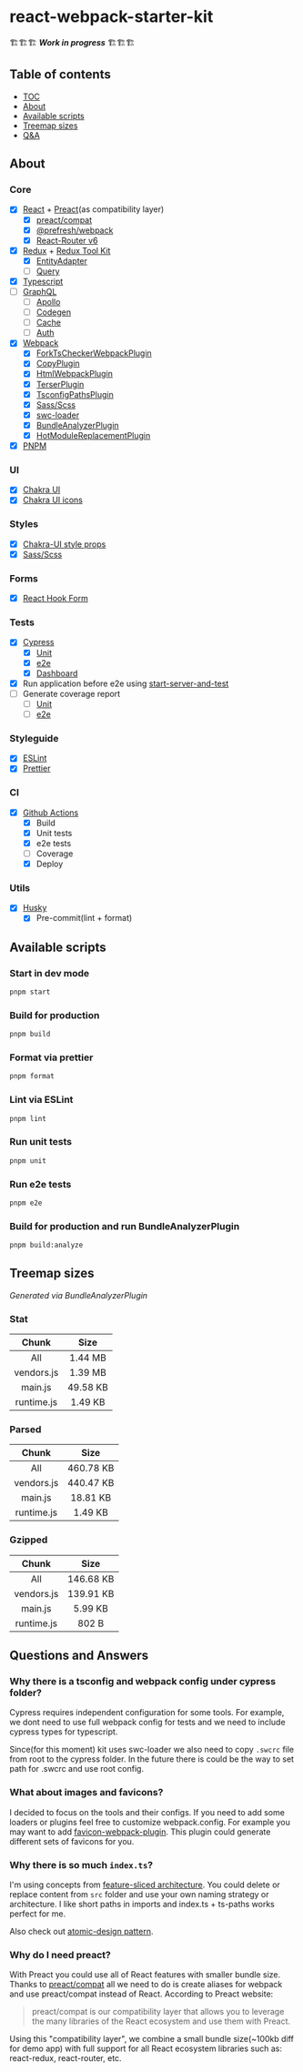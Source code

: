 # react-webpack-starter-kit

🏗🏗🏗 **_Work in progress_** 🏗🏗🏗

## Table of contents

- [TOC](#table-of-contents)
- [About](#about)
- [Available scripts](#available-scripts)
- [Treemap sizes](#treemap-sizes)
- [Q&A](#questions-and-answers)

## About

### Core

- [x] [React](https://reactjs.org/) + [Preact](https://preactjs.com/)(as compatibility layer)
  - [x] [preact/compat](https://preactjs.com/guide/v10/switching-to-preact)
  - [x] [@prefresh/webpack](https://github.com/preactjs/prefresh/tree/main/packages/webpack)
  - [x] [React-Router v6](https://reactrouterdotcom.fly.dev/docs/en/v6)
- [x] [Redux](https://redux.js.org/) + [Redux Tool Kit](https://redux-toolkit.js.org/)
  - [x] [EntityAdapter](https://redux-toolkit.js.org/api/createEntityAdapter#overview)
  - [ ] [Query](https://redux-toolkit.js.org/rtk-query/overview)
- [x] [Typescript](https://www.typescriptlang.org/)
- [ ] [GraphQL](https://graphql.org/)
  - [ ] [Apollo](https://www.apollographql.com/)
  - [ ] [Codegen](https://www.graphql-code-generator.com/)
  - [ ] [Cache](https://www.apollographql.com/docs/react/caching/overview/)
  - [ ] [Auth](https://www.apollographql.com/docs/apollo-server/security/authentication/)
- [x] [Webpack](https://webpack.js.org/)
  - [x] [ForkTsCheckerWebpackPlugin](https://github.com/TypeStrong/fork-ts-checker-webpack-plugin)
  - [x] [CopyPlugin](https://webpack.js.org/plugins/copy-webpack-plugin/)
  - [x] [HtmlWebpackPlugin](https://webpack.js.org/plugins/html-webpack-plugin/)
  - [x] [TerserPlugin](https://webpack.js.org/plugins/terser-webpack-plugin/)
  - [x] [TsconfigPathsPlugin](https://github.com/dividab/tsconfig-paths-webpack-plugin)
  - [x] [Sass/Scss](https://webpack.js.org/loaders/sass-loader/)
  - [x] [swc-loader](https://github.com/swc-project/swc-loader)
  - [x] [BundleAnalyzerPlugin](https://github.com/webpack-contrib/webpack-bundle-analyzer)
  - [x] [HotModuleReplacementPlugin](https://webpack.js.org/plugins/hot-module-replacement-plugin/)
- [x] [PNPM](https://pnpm.io/)

### UI

- [x] [Chakra UI](https://chakra-ui.com/)
- [x] [Chakra UI icons](https://chakra-ui.com/docs/media-and-icons/icon#all-icons)

### Styles

- [x] [Chakra-UI style props](https://chakra-ui.com/docs/features/style-props)
- [x] [Sass/Scss](https://sass-lang.com/)

### Forms

- [x] [React Hook Form](https://react-hook-form.com/)

### Tests

- [x] [Cypress](https://www.cypress.io/)
  - [x] [Unit](https://docs.cypress.io/guides/component-testing/introduction#What-is-Component-Testing)
  - [x] [e2e](https://docs.cypress.io/examples/examples/workshop#End-to-end-Testing-with-Cypress-io)
  - [x] [Dashboard](https://docs.cypress.io/faq/questions/dashboard-faq)
- [x] Run application before e2e using [start-server-and-test](https://www.npmjs.com/package/start-server-and-test)
- [ ] Generate coverage report
  - [ ] [Unit](https://docs.cypress.io/guides/tooling/code-coverage)
  - [ ] [e2e](https://docs.cypress.io/guides/tooling/code-coverage#E2E-code-coverage)

### Styleguide

- [x] [ESLint](https://eslint.org/)
- [x] [Prettier](https://prettier.io/)

### CI

- [x] [Github Actions](https://docs.github.com/en/actions)
  - [x] Build
  - [x] Unit tests
  - [x] e2e tests
  - [ ] Coverage
  - [x] Deploy

### Utils

- [x] [Husky](https://typicode.github.io/husky/#/)
  - [x] Pre-commit(lint + format)

## Available scripts

### Start in dev mode

```bash
pnpm start
```

### Build for production

```bash
pnpm build
```

### Format via prettier

```bash
pnpm format
```

### Lint via ESLint

```bash
pnpm lint
```

### Run unit tests

```bash
pnpm unit
```

### Run e2e tests

```bash
pnpm e2e
```

### Build for production and run BundleAnalyzerPlugin

```bash
pnpm build:analyze
```

## Treemap sizes

_Generated via BundleAnalyzerPlugin_

### Stat

|   Chunk    |   Size   |
| :--------: | :------: |
|    All     | 1.44 MB  |
| vendors.js | 1.39 MB  |
|  main.js   | 49.58 KB |
| runtime.js | 1.49 KB  |

### Parsed

|   Chunk    |   Size    |
| :--------: | :-------: |
|    All     | 460.78 KB |
| vendors.js | 440.47 KB |
|  main.js   | 18.81 KB  |
| runtime.js |  1.49 KB  |

### Gzipped

|   Chunk    |   Size    |
| :--------: | :-------: |
|    All     | 146.68 KB |
| vendors.js | 139.91 KB |
|  main.js   |  5.99 KB  |
| runtime.js |   802 B   |

## Questions and Answers

### Why there is a tsconfig and webpack config under cypress folder?

Cypress requires independent configuration for some tools.
For example, we dont need to use full webpack config for tests and we need to include cypress types for typescript.

Since(for this moment) kit uses swc-loader we also need to copy `.swcrc` file from root to the cypress folder.
In the future there is could be the way to set path for .swcrc and use root config.

### What about images and favicons?

I decided to focus on the tools and their configs. If you need to add some loaders or plugins feel free to customize webpack.config. For example you may want to add [favicon-webpack-plugin](https://github.com/jantimon/favicons-webpack-plugin). This plugin could generate different sets of favicons for you.

### Why there is so much `index.ts`?

I'm using concepts from [feature-sliced architecture](https://github.com/feature-sliced). You could delete or replace content from `src` folder and use your own naming strategy or architecture. I like short paths in imports and index.ts + ts-paths works perfect for me.

Also check out [atomic-design pattern](https://bradfrost.com/blog/post/atomic-web-design/).

### Why do I need preact?

With Preact you could use all of React features with smaller bundle size.
Thanks to [preact/compat](https://preactjs.com/guide/v10/switching-to-preact/) all we need to do is create aliases for webpack and use preact/compat instead of React.
According to Preact website:

> preact/compat is our compatibility layer that allows you to leverage the many libraries of the React ecosystem and use them with Preact.

Using this "compatibility layer", we combine a small bundle size(~100kb diff for demo app) with full support for all React ecosystem libraries such as: react-redux, react-router, etc.
